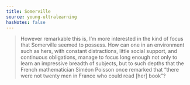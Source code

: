 ```yaml
---
title: Somerville
source: young-ultralearning
hasNotes: false
---
```


> However remarkable this is, I’m more interested in the kind of focus that Somerville seemed to possess. How can one in an environment such as hers, with constant distractions, little social support, and continuous obligations, manage to focus long enough not only to learn an impressive breadth of subjects, but to such depths that the French mathematician Siméon Poisson once remarked that “there were not twenty men in France who could read [her] book”?
